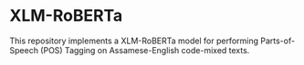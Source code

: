 # XLM-RoBERTa
This repository implements a XLM-RoBERTa model for performing Parts-of-Speech (POS) Tagging on Assamese-English code-mixed texts.
